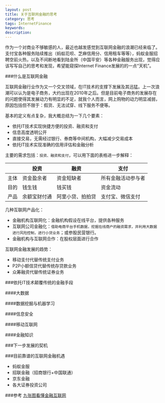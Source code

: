 ```yaml
---
layout: post
title: 关于互联网金融的思考
category: 思考
tags: InternetFinance
keywords: 
description: 
---
```


作为一个对商业不够敏感的人，最近也越发感觉到互联网金融的浪潮已经来临了。支付宝各种服务陆续推出（蚂蚁花呗、芝麻信用分、信用租车等等），蚂蚁金服招聘空前火热，以及不间断地看到陆金所（中国平安）等各种金融服务出现，觉得应该写写自己的思考和发现，希望能窥探Internet Finance发展的的一点“天机”。

###什么是互联网金融

互联网金融行业作为又一个交叉领域，在IT技术的支撑下发展及其迅猛。上一次浪潮可以认为是电子商务，大约出现在2010年之后。但是目前电子商务的发展存在的问题使得其发展动力有明显的不足，就我个人而言，网上购物的动力明显减弱，原因包括但不限于：假货、无法试穿、线下服务不便等。

基本的定义有点复杂，我大概总结为一下几个要素：

- 依托IT技术实现快捷方便的投资、融资和支付
- 信息高度透明公开
- 直接交易，无需经过银行、券商等中间机构，大幅减少交易成本
- 依托IT技术实现准确的信用评估和金融分析

主要的需求包括：`投资、融资和支付`，可以用下面的表格进一步解释：

|          | 投资   |  融资  |  支付  |
| :----:     | ------- | -----  |  ------ |
|   主体   | 资金盈余者 |   资金短缺者   | 所有金融活动参与者|
|   目的   |   钱生钱   |   钱买钱   | 资金流动|
|   产品   |    余额宝财付通    |  阿里小贷、拍拍贷  | 支付宝、微信支付|

几种互联网产品化：

- 金融机构互联网化：金融机构假设在线平台，提供各种服务
- 互联网公司金融化：`借助电商平台手机数据，挖掘在线商户的融资需求，并利用大数据进行风险控制，进行小贷业务`；或参股民营银行。
- 金融机构与互联网合作：在股权层面进行合作


互联网金融发展的趋势：

- 移动支付代替传统支付业务
- P2P小额信贷代替传统存贷款业务
- 众筹融资代替传统证券业务


###依托IT技术颠覆传统的金融手段

####大数据

####数据挖掘与机器学习

####信息安全

####移动互联网

####金融知识




###下一步发展的契机




###目前靠谱的互联网金融机遇

- 蚂蚁金服
- 招联金融（招商银行+中国联通）
- 京东金融
- 各大证券投资公司

###参考
[九张图看懂金融互联网](http://www.ebrun.com/20150123/122240.shtml)
